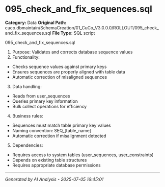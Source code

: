 # 095_check_and_fix_sequences.sql

**Category:** Data
**Original Path:** cuco.dbmaintain/SchemaCreation/01_CuCo_V3.0.0.0/ROLLOUT/095_check_and_fix_sequences.sql
**File Type:** SQL script

095_check_and_fix_sequences.sql
1. Purpose: Validates and corrects database sequence values
2. Functionality:
- Checks sequence values against primary keys
- Ensures sequences are properly aligned with table data
- Automatic correction of misaligned sequences

3. Data handling:
- Reads from user_sequences
- Queries primary key information
- Bulk collect operations for efficiency

4. Business rules:
- Sequences must match table primary key values
- Naming convention: SEQ_[table_name]
- Automatic correction if misalignment detected

5. Dependencies:
- Requires access to system tables (user_sequences, user_constraints)
- Depends on existing table structures
- Requires appropriate database permissions

---
*Generated by AI Analysis - 2025-07-05 16:45:01*
